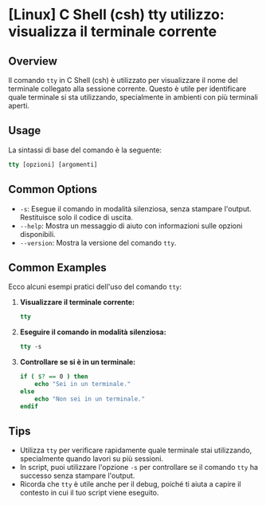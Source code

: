 # [Linux] C Shell (csh) tty utilizzo: visualizza il terminale corrente

## Overview
Il comando `tty` in C Shell (csh) è utilizzato per visualizzare il nome del terminale collegato alla sessione corrente. Questo è utile per identificare quale terminale si sta utilizzando, specialmente in ambienti con più terminali aperti.

## Usage
La sintassi di base del comando è la seguente:

```csh
tty [opzioni] [argomenti]
```

## Common Options
- `-s`: Esegue il comando in modalità silenziosa, senza stampare l'output. Restituisce solo il codice di uscita.
- `--help`: Mostra un messaggio di aiuto con informazioni sulle opzioni disponibili.
- `--version`: Mostra la versione del comando `tty`.

## Common Examples
Ecco alcuni esempi pratici dell'uso del comando `tty`:

1. **Visualizzare il terminale corrente:**
   ```csh
   tty
   ```

2. **Eseguire il comando in modalità silenziosa:**
   ```csh
   tty -s
   ```

3. **Controllare se si è in un terminale:**
   ```csh
   if ( $? == 0 ) then
       echo "Sei in un terminale."
   else
       echo "Non sei in un terminale."
   endif
   ```

## Tips
- Utilizza `tty` per verificare rapidamente quale terminale stai utilizzando, specialmente quando lavori su più sessioni.
- In script, puoi utilizzare l'opzione `-s` per controllare se il comando `tty` ha successo senza stampare l'output.
- Ricorda che `tty` è utile anche per il debug, poiché ti aiuta a capire il contesto in cui il tuo script viene eseguito.
